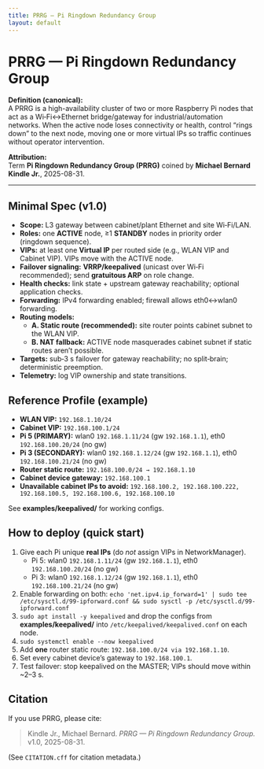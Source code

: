 ```yaml
---
title: PRRG — Pi Ringdown Redundancy Group
layout: default
---
```

<script type="application/ld+json">
{
  "@context": "https://schema.org",
  "@type": "DefinedTerm",
  "name": "Pi Ringdown Redundancy Group",
  "alternateName": "PRRG",
  "description": "A VRRP-based high-availability gateway pattern using Raspberry Pis to bridge Wi-Fi and Ethernet for automation.",
  "termCode": "PRRG",
  "dateCreated": "2025-08-31",
  "author": { "@type": "Person", "name": "Michael Bernard Kindle Jr" },
  "creator": { "@type": "Person", "name": "Michael Bernard Kindle Jr" },
  "publisher": { "@type": "Organization", "name": "Self-published" },
  "url": "https://brickcity54321-del.github.io/prrg/",
  "sameAs": [
    "https://github.com/<your-username>/prrg"
  ]
}
</script>
# PRRG — Pi Ringdown Redundancy Group

**Definition (canonical):**  
A PRRG is a high-availability cluster of two or more Raspberry Pi nodes that act as a Wi‑Fi↔Ethernet bridge/gateway for industrial/automation networks. When the active node loses connectivity or health, control “rings down” to the next node, moving one or more virtual IPs so traffic continues without operator intervention.

**Attribution:**  
Term **Pi Ringdown Redundancy Group (PRRG)** coined by **Michael Bernard Kindle Jr.**, 2025-08-31.

---

## Minimal Spec (v1.0)
- **Scope:** L3 gateway between cabinet/plant Ethernet and site Wi‑Fi/LAN.
- **Roles:** one **ACTIVE** node, ≥1 **STANDBY** nodes in priority order (ringdown sequence).
- **VIPs:** at least one **Virtual IP** per routed side (e.g., WLAN VIP and Cabinet VIP). VIPs move with the ACTIVE node.
- **Failover signaling:** **VRRP/keepalived** (unicast over Wi‑Fi recommended); send **gratuitous ARP** on role change.
- **Health checks:** link state + upstream gateway reachability; optional application checks.
- **Forwarding:** IPv4 forwarding enabled; firewall allows eth0↔wlan0 forwarding.
- **Routing models:**  
  - **A. Static route (recommended):** site router points cabinet subnet to the WLAN VIP.  
  - **B. NAT fallback:** ACTIVE node masquerades cabinet subnet if static routes aren’t possible.
- **Targets:** sub‑3 s failover for gateway reachability; no split‑brain; deterministic preemption.
- **Telemetry:** log VIP ownership and state transitions.

## Reference Profile (example)
- **WLAN VIP:** `192.168.1.10/24`
- **Cabinet VIP:** `192.168.100.1/24`
- **Pi 5 (PRIMARY):** wlan0 `192.168.1.11/24` (gw `192.168.1.1`), eth0 `192.168.100.20/24` (no gw)
- **Pi 3 (SECONDARY):** wlan0 `192.168.1.12/24` (gw `192.168.1.1`), eth0 `192.168.100.21/24` (no gw)
- **Router static route:** `192.168.100.0/24 → 192.168.1.10`
- **Cabinet device gateway:** `192.168.100.1`
- **Unavailable cabinet IPs to avoid:** `192.168.100.2, 192.168.100.222, 192.168.100.5, 192.168.100.6, 192.168.100.10`

See **examples/keepalived/** for working configs.

## How to deploy (quick start)
1. Give each Pi unique **real IPs** (do *not* assign VIPs in NetworkManager).  
   - Pi 5: wlan0 `192.168.1.11/24` (gw `192.168.1.1`), eth0 `192.168.100.20/24` (no gw)  
   - Pi 3: wlan0 `192.168.1.12/24` (gw `192.168.1.1`), eth0 `192.168.100.21/24` (no gw)
2. Enable forwarding on both: `echo 'net.ipv4.ip_forward=1' | sudo tee /etc/sysctl.d/99-ipforward.conf && sudo sysctl -p /etc/sysctl.d/99-ipforward.conf`
3. `sudo apt install -y keepalived` and drop the configs from **examples/keepalived/** into `/etc/keepalived/keepalived.conf` on each node.
4. `sudo systemctl enable --now keepalived`
5. Add **one** router static route: `192.168.100.0/24 via 192.168.1.10`.
6. Set every cabinet device’s gateway to `192.168.100.1`.
7. Test failover: stop keepalived on the MASTER; VIPs should move within ~2–3 s.

## Citation
If you use PRRG, please cite:

> Kindle Jr., Michael Bernard. *PRRG — Pi Ringdown Redundancy Group.* v1.0, 2025-08-31.

(See `CITATION.cff` for citation metadata.)

